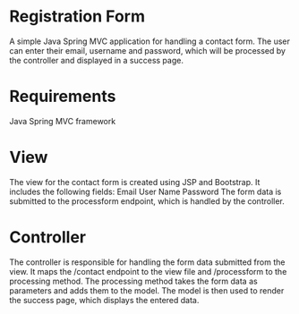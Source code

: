 
# Registration Form
A simple Java Spring MVC application for handling a contact form. The user can enter their email, username and password, which will be processed by the controller and displayed in a success page.

# Requirements
Java
Spring MVC framework
# View
The view for the contact form is created using JSP and Bootstrap. It includes the following fields:
Email
User Name
Password
The form data is submitted to the processform endpoint, which is handled by the controller.

# Controller
The controller is responsible for handling the form data submitted from the view. It maps the /contact endpoint to the view file and /processform to the processing method. The processing method takes the form data as parameters and adds them to the model. The model is then used to render the success page, which displays the entered data.

